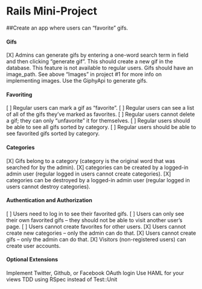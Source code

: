 # Rails Mini-Project

##Create an app where users can “favorite” gifs.

#### Gifs

[X] Admins can generate gifs by entering a one-word search term in field and then clicking “generate gif”. This should create a new gif in the database. This feature is not available to regular users.
Gifs should have an image_path. See above “Images” in project #1 for more info on implementing images.
Use the GiphyApi to generate gifs.

#### Favoriting

[ ] Regular users can mark a gif as “favorite”.
[ ] Regular users can see a list of all of the gifs they’ve marked as favorites.
[ ] Regular users cannot delete a gif; they can only “unfavorite” it for themselves.
[ ] Regular users should be able to see all gifs sorted by category.
[ ] Regular users should be able to see favorited gifs sorted by category.

#### Categories

[X] Gifs belong to a category (category is the original word that was searched for by the admin).
[X] categories can be created by a logged-in admin user (regular logged in users cannot create categories).
[X] categories can be destroyed by a logged-in admin user (regular logged in users cannot destroy categories).

#### Authentication and Authorization

[ ] Users need to log in to see their favorited gifs.
[ ] Users can only see their own favorited gifs – they should not be able to visit another user’s page.
[ ] Users cannot create favorites for other users.
[X] Users cannot create new categories – only the admin can do that.
[X] Users cannot create gifs – only the admin can do that.
[X] Visitors (non-registered users) can create user accounts.

#### Optional Extensions

Implement Twitter, Github, or Facebook OAuth login
Use HAML for your views
TDD using RSpec instead of Test::Unit
